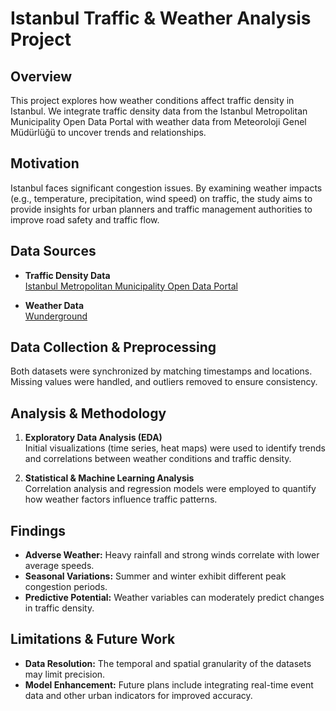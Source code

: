 # Istanbul Traffic & Weather Analysis Project

## Overview
This project explores how weather conditions affect traffic density in Istanbul. We integrate traffic density data from the Istanbul Metropolitan Municipality Open Data Portal with weather data from Meteoroloji Genel Müdürlüğü to uncover trends and relationships.

## Motivation
Istanbul faces significant congestion issues. By examining weather impacts (e.g., temperature, precipitation, wind speed) on traffic, the study aims to provide insights for urban planners and traffic management authorities to improve road safety and traffic flow.

## Data Sources
- **Traffic Density Data**  
  [Istanbul Metropolitan Municipality Open Data Portal](https://data.ibb.gov.tr/dataset/hourly-traffic-density-data-set)

- **Weather Data**  
  [Wunderground](https://www.wunderground.com/history/daily/tr/istanbul)

## Data Collection & Preprocessing
Both datasets were synchronized by matching timestamps and locations. Missing values were handled, and outliers removed to ensure consistency.

## Analysis & Methodology
1. **Exploratory Data Analysis (EDA)**  
   Initial visualizations (time series, heat maps) were used to identify trends and correlations between weather conditions and traffic density.

2. **Statistical & Machine Learning Analysis**  
   Correlation analysis and regression models were employed to quantify how weather factors influence traffic patterns.

## Findings
- **Adverse Weather:** Heavy rainfall and strong winds correlate with lower average speeds.
- **Seasonal Variations:** Summer and winter exhibit different peak congestion periods.
- **Predictive Potential:** Weather variables can moderately predict changes in traffic density.

## Limitations & Future Work
- **Data Resolution:** The temporal and spatial granularity of the datasets may limit precision.  
- **Model Enhancement:** Future plans include integrating real-time event data and other urban indicators for improved accuracy.
